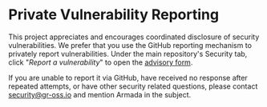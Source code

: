 # Private Vulnerability Reporting

This project appreciates and encourages coordinated disclosure of security vulnerabilities. We prefer that you use the
GitHub reporting mechanism to privately report vulnerabilities. Under the main repository's Security tab,
click "*Report a vulnerability*" to open
the [advisory form](https://github.com/armadaproject/armada/security/advisories/new).

If you are unable to report it via GitHub, have received no response after repeated attempts, or have other security
related questions, please contact [security@gr-oss.io](mailto:security@gr-oss.io) and mention Armada in the subject.
